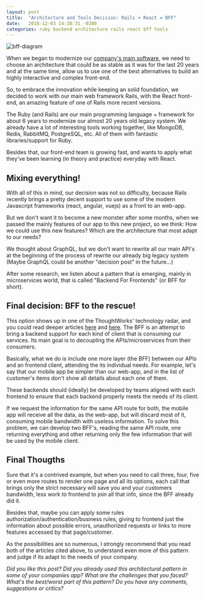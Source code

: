 ```yaml
---
layout: post
title:  "Architecture and Tools Decision: Rails + React = BFF"
date:   2018-12-03 14:38:31 -0300
categories: ruby backend architecture rails react bff tools
---
```


![bff-diagram](https://pbs.twimg.com/media/CV1R95wU4AA4lBs.png)

When we began to modernize our [company's main software](https://epartner.vagas.com.br/_AcessoEmpr.asp?tc=471), we need to choose an architecture that could be as stable as it was for the last 20 years and at the same time, allow us to use one of the best alternatives to build an highly interactive and complex front-end.

So, to embrace the innovation while keeping an solid foundation, we decided to work with our main web framework Rails, with the React  front-end, an amazing feature of one of Rails more recent versions.

The Ruby (and Rails) are our main programming language + framework for about 6 years to modernize our almost 20 years old legacy system. We already have a lot of interesting tools working together, like MongoDB, Redis, RabbitMQ, PostgreSQL, etc. All of them with fantastic libraries/support for Ruby.

Besides that, our front-end team is growing fast, and wants to apply what they've been learning (in theory and practice) everyday with React.

## Mixing everything!

With all of this in mind, our decision was not so difficulty, because Rails recently brings a pretty decent support to use some of the modern Javascript frameworks (react, angular, vuejs) as a front to an web-app.

But we don't want it to become a new monster after some months, when we passed the mainly features of our app to this new project, so we think: How we could use this new features? Which are the architecture that most adapt to our needs?

We thought about GraphQL, but we don't want to rewrite all our main API's at the beginning of the process of rewrite our already big legacy system (Maybe GraphQL could be another "decision post" in the future...)

After some research, we listen about a pattern that is emerging, mainly in microservices world, that is called "Backend For Frontends" (or BFF for short).

## Final decision: BFF to the rescue!

This option shows up in one of the ThoughtWorks' technology radar, and you could read deeper articles [here](https://samnewman.io/patterns/architectural/bff/) and [here](https://nordicapis.com/building-a-backend-for-frontend-shim-for-your-microservices/). The BFF is an attempt to bring a backend support for each kind of client that is consuming our services. Its main goal is to decoupling the APIs/microservices from their consumers.

Basically, what we do is include one more layer (the BFF) between our APIs and an frontend client, attending the its individual needs. For example, let's say that our mobile app be simpler than our web-app, and in the list of customer's items don't show all details about each one of them.

These backends should (ideally) be developed by teams aligned with each frontend to ensure that each backend properly meets the needs of its client.

If we request the information for the same API route for both, the mobile app will receive all the data, as the web-app, but will discard most of it, consuming mobile bandwidth with useless information. To solve this problem, we can develop two BFF's, reading the same API route, one returning everything and other returning only the few information that will be used by the mobile client.

## Final Thougths

Sure that it's a contrived example, but when you need to call three, four, five or even more routes to render one page and all its options, each call that brings only the strict necessary will save you and your customers bandwidth, less work to frontend to join all that info, since the BFF already did it.

Besides that, maybe you can apply some rules authorization/authentication/business rules, giving to frontend just the information about possible errors, unauthorized requests or links to more features accessed by that page/customer.

As the possibilities are so numerous, I strongly recommend that you read both of the articles cited above, to understand even more of this pattern and judge if its adapt to the needs of your company.


_Did you like this post? Did you already used this architectural pattern in some of your companies app? What are the challenges that you faced? What's the best/worst part of this pattern? Do you have any comments, suggestions or critics?_

